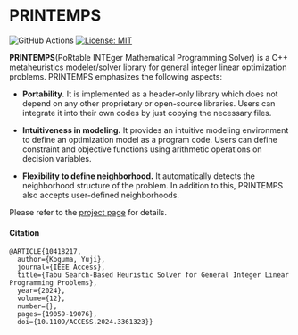 # PRINTEMPS
![GitHub Actions](https://github.com/snowberryfield/printemps/workflows/GitHub%20Actions/badge.svg) [![License: MIT](https://img.shields.io/badge/License-MIT-yellow.svg)](https://opensource.org/licenses/MIT)

__PRINTEMPS__(PoRtable INTEger Mathematical Programming Solver) is a C++ metaheuristics modeler/solver library for general integer linear optimization problems. PRINTEMPS emphasizes the following aspects:
- __Portability.__ It is implemented as a header-only library which does not depend on any other proprietary or open-source libraries. Users can integrate it into their own codes by just copying the necessary files. 

- __Intuitiveness in modeling.__ It provides an intuitive modeling environment to define an optimization model as a program code. Users can define constraint and objective functions using arithmetic operations on decision variables.

- __Flexibility to define neighborhood.__ It automatically detects the neighborhood structure of the problem. In addition to this, PRINTEMPS also accepts user-defined neighborhoods.

Please refer to the [project page](https://snowberryfield.github.io/printemps/) for details.

#### Citation
```
@ARTICLE{10418217,
  author={Koguma, Yuji},
  journal={IEEE Access}, 
  title={Tabu Search-Based Heuristic Solver for General Integer Linear Programming Problems}, 
  year={2024},
  volume={12},
  number={},
  pages={19059-19076},
  doi={10.1109/ACCESS.2024.3361323}}
```